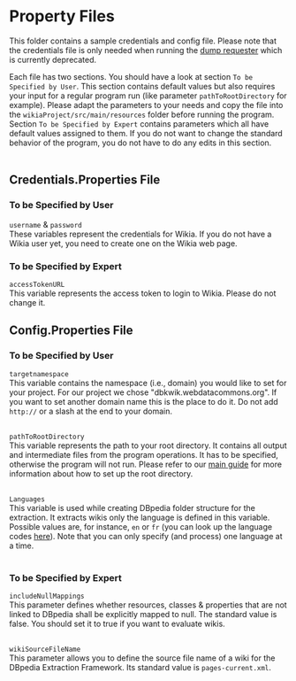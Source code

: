 # Property Files

This folder contains a sample credentials and config file. 
Please note that the credentials file is only needed when running the [dump requester](../../wikiaProject/src/main/java/applications/wikiaDumpRequester/WikiaDumpRequesterApplication.java) which is currently deprecated.

Each file has two sections. You should have a look at section `To be Specified by User`. 
This section contains default values but also requires your input for a regular program run (like parameter `pathToRootDirectory` for example). Please adapt the parameters to your needs and copy the file into the `wikiaProject/src/main/resources` folder before running the program.<br/>
Section `To be Specified by Expert` contains parameters which all have default values assigned to them.
If you do not want to change the standard behavior of the program, you do not have to do any edits in this section.<br/><br/>

## Credentials.Properties File

### To be Specified by User
`username` & `password`<br/>
These variables represent the credentials for Wikia. If you do not have a Wikia user yet, you need to create one on the Wikia web page.

### To be Specified by Expert
`accessTokenURL`<br/>
This variable represents the access token to login to Wikia. Please do not change it.

## Config.Properties File

### To be Specified by User

`targetnamespace`<br/>
This variable contains the namespace (i.e., domain) you would like to set for your project. 
For our project we chose "dbkwik.webdatacommons.org". If you want to set another domain name
this is the place to do it. Do not add `http://` or a slash at the end to your domain.
<br/><br/>

`pathToRootDirectory`<br/>
This variable represents the path to your root directory. It contains all output and 
intermediate files from the program operations. It has to be specified, otherwise the 
program will not run. Please refer to our [main guide](./../../README.md) for more
information about how to set up the root directory.<br/><br/>

`Languages`<br/>
This variable is used while creating DBpedia folder structure for the extraction. 
It extracts wikis only the language is defined in this variable. Possible values are, 
for instance, `en` or `fr` (you can look up the language codes [here](../../wikiaProject/src/main/resources/files/wikiaLanguageCodes.csv)). Note that you can only specify (and process) one 
language at a time.<br/><br/>


### To be Specified by Expert

`includeNullMappings`<br/>
This parameter defines whether resources, classes & properties that are not linked 
to DBpedia shall be explicitly mapped to null. The standard value is false. You should
set it to true if you want to evaluate wikis.<br/><br/>

`wikiSourceFileName`<br/>
This parameter allows you to define the source file name of a wiki for the DBpedia
Extraction Framework. Its standard value is `pages-current.xml`.

